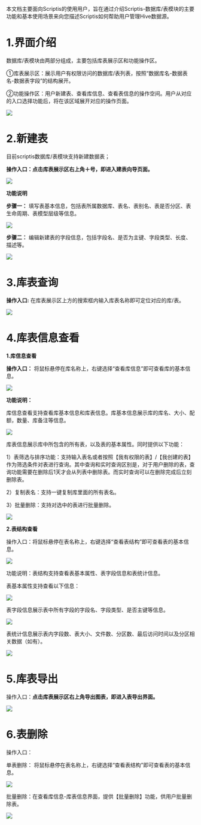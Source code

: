 本文档主要面向Scriptis的使用用户，旨在通过介绍Scriptis-数据库/表模块的主要功能和基本使用场景来向您描述Scriptis如何帮助用户管理Hive数据源。

# 1.界面介绍

数据库/表模块由两部分组成，主要包括库表展示区和功能操作区。

①库表展示区：展示用户有权限访问的数据库/表列表，按照“数据库名-数据表名-数据表字段”的结构展开。

②功能操作区：用户新建表、查看库信息、查看表信息的操作空间。用户从对应的入口选择功能后，将在该区域展开对应的操作页面。

![](../images/dbmanage/scriptis_db_1.png)

# 2.新建表

目前scriptis数据库/表模块支持新建数据表；

**操作入口：点击库表展示区右上角＋号，即进入建表向导页面。**

![](../images/dbmanage/scriptis_db_2.png)

**功能说明**

**步骤一：** 填写表基本信息，包括表所属数据库、表名、表别名、表是否分区、表生命周期、表模型层级等信息。

![](../images/dbmanage/scriptis_db_3.png)

**步骤二：** 编辑新建表的字段信息，包括字段名、是否为主键、字段类型、长度、描述等。

![](../images/dbmanage/scriptis_db_4.png)

# 3.库表查询

**操作入口:** 在库表展示区上方的搜索框内输入库表名称即可定位对应的库/表。

![](../images/dbmanage/scriptis_db_5.png)


# 4.库表信息查看

**1.库信息查看**

**操作入口：** 将鼠标悬停在库名称上，右键选择“查看库信息”即可查看库的基本信息。

![](../images/dbmanage/scriptis_db_6.png)

**功能说明：**

库信息查看支持查看库基本信息和库表信息。库基本信息展示库的库名、大小、配额，数量、库备注等信息。

![](../images/dbmanage/scriptis_db_7.png)

库表信息展示库中所包含的所有表，以及表的基本属性。同时提供以下功能：

1）表筛选与排序功能：支持输入表名或者按照【我有权限的表】/【我创建的表】作为筛选条件对表进行查询。其中查询和实时查询区别是，对于用户删除的表，查询功能需要在删除后1天才会从列表中删除表。而实时查询可以在删除完成后立刻删除表。

2）复制表名：支持一键复制库里面的所有表名。

3）批量删除：支持对选中的表进行批量删除。

![](../images/dbmanage/scriptis_db_8.png)

**2.表结构查看**

操作入口：将鼠标悬停在表名称上，右键选择“查看表结构”即可查看表的基本信息。

![](../images/dbmanage/scriptis_db_9.png)

功能说明：表结构支持查看表基本属性、表字段信息和表统计信息。

表基本属性支持查看以下信息：

![](../images/dbmanage/scriptis_db_10.png)

表字段信息展示表中所有字段的字段名、字段类型、是否主键等信息。

![](../images/dbmanage/scriptis_db_11.png)

表统计信息展示表内字段数、表大小、文件数、分区数、最后访问时间以及分区相关数据（如有）。

![](../images/dbmanage/scriptis_db_12.png)

# 5.库表导出

操作入口：**点击库表展示区右上角导出图表，即进入表导出界面。**

![](../images/dbmanage/scriptis_db_13.png)

# 6.表删除

操作入口：

单表删除： 将鼠标悬停在表名称上，右键选择“查看表结构”即可查看表的基本信息。

![](../images/dbmanage/scriptis_db_14.png)

批量删除：在查看库信息-库表信息界面，提供【批量删除】功能，供用户批量删除表。

![](../images/dbmanage/scriptis_db_15.png)

